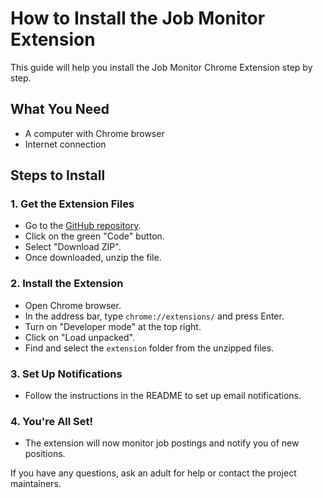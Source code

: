 # How to Install the Job Monitor Extension

This guide will help you install the Job Monitor Chrome Extension step by step.

## What You Need
- A computer with Chrome browser
- Internet connection

## Steps to Install

### 1. Get the Extension Files
- Go to the [GitHub repository](https://github.com/harishb1407/untitled-folder).
- Click on the green "Code" button.
- Select "Download ZIP".
- Once downloaded, unzip the file.

### 2. Install the Extension
- Open Chrome browser.
- In the address bar, type `chrome://extensions/` and press Enter.
- Turn on "Developer mode" at the top right.
- Click on "Load unpacked".
- Find and select the `extension` folder from the unzipped files.

### 3. Set Up Notifications
- Follow the instructions in the README to set up email notifications.

### 4. You're All Set!
- The extension will now monitor job postings and notify you of new positions.

If you have any questions, ask an adult for help or contact the project maintainers.
